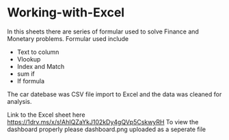 # Working-with-Excel
In this sheets there are series of formular used to solve Finance and Monetary problems.
Formular used include 
* Text to column 
* Vlookup
* Index and Match
* sum if 
* If formula

The car datebase was CSV file import to Excel and the data was cleaned for analysis.

Link to the Excel sheet here https://1drv.ms/x/s!AhIQZaYkJ102kDy4gQVp5CskwyRH 
To view the dashboard properly please dashboard.png uploaded as a seperate file

